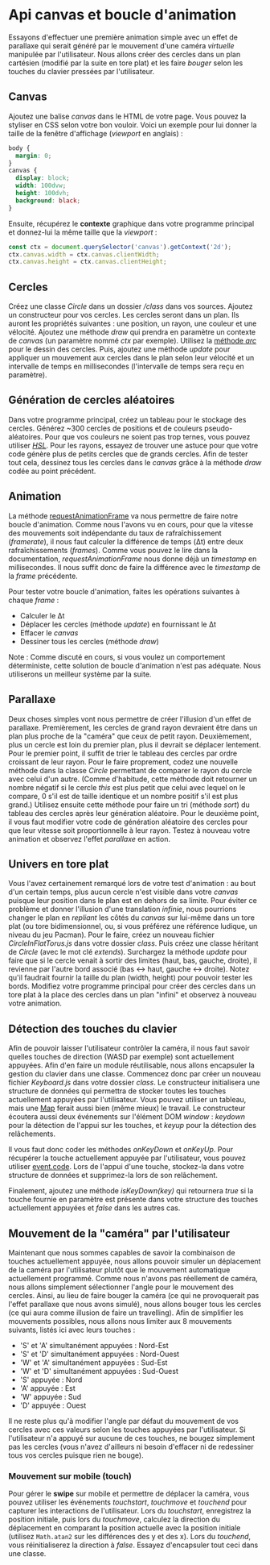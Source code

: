 # Api canvas et boucle d'animation

Essayons d'effectuer une première animation simple avec un effet de parallaxe qui serait généré par le mouvement d'une caméra *virtuelle* manipulée par l'utilisateur.
Nous allons créer des cercles dans un plan cartésien (modifié par la suite en tore plat) et les faire *bouger* selon les touches du clavier pressées par l'utilisateur.

## Canvas

Ajoutez une balise *canvas* dans le HTML de votre page. Vous pouvez la styliser en CSS selon votre bon vouloir.
Voici un exemple pour lui donner la taille de la fenêtre d'affichage (*viewport* en anglais) :

```css
body {
  margin: 0;
}
canvas {   
  display: block;
  width: 100dvw;
  height: 100dvh;
  background: black;
}
```

Ensuite, récupérez le **contexte** graphique dans votre programme principal et donnez-lui la même taille que la *viewport* :

```js
const ctx = document.querySelector('canvas').getContext('2d');
ctx.canvas.width = ctx.canvas.clientWidth;
ctx.canvas.height = ctx.canvas.clientHeight;
```

## Cercles

Créez une classe *Circle* dans un dossier */class* dans vos sources. Ajoutez un constructeur pour vos cercles. Les cercles seront dans un plan.
Ils auront les propriétés suivantes : une position, un rayon, une couleur et une vélocité. Ajoutez une méthode *draw* qui prendra en paramètre un contexte de *canvas* (un paramètre nommé *ctx* par exemple).
Utilisez la [méthode *arc*](https://developer.mozilla.org/fr/docs/Web/API/CanvasRenderingContext2D/arc) pour le dessin des cercles.
Puis, ajoutez une méthode *update* pour appliquer un mouvement aux cercles dans le plan selon leur vélocité et un intervalle de temps en millisecondes (l'intervalle de temps sera reçu en paramètre).

## Génération de cercles aléatoires

Dans votre programme principal, créez un tableau pour le stockage des cercles. Générez \~300 cercles de positions et de couleurs pseudo-aléatoires.
Pour que vos couleurs ne soient pas trop ternes, vous pouvez utiliser [*HSL*](https://developer.mozilla.org/fr/docs/Web/CSS/color_value/hsl).
Pour les rayons, essayez de trouver une astuce pour que votre code génère plus de petits cercles que de grands cercles.
Afin de tester tout cela, dessinez tous les cercles dans le *canvas* grâce à la méthode *draw* codée au point précédent.

## Animation

La méthode [requestAnimationFrame](https://developer.mozilla.org/fr/docs/Web/API/Window/requestAnimationFrame) va nous permettre de faire notre boucle d'animation.
Comme nous l'avons vu en cours, pour que la vitesse des mouvements soit indépendante du taux de rafraîchissement (*framerate*), il nous faut calculer la différence de temps (Δt) entre deux rafraîchissements (*frames*).
Comme vous pouvez le lire dans la documentation, *requestAnimationFrame* nous donne déjà un *timestamp* en millisecondes.
Il nous suffit donc de faire la différence avec le *timestamp* de la *frame* précédente.

Pour tester votre boucle d'animation, faites les opérations suivantes à chaque *frame* :

* Calculer le Δt
* Déplacer les cercles (méthode *update*) en fournissant le Δt
* Effacer le *canvas*
* Dessiner tous les cercles (méthode *draw*)

Note : Comme discuté en cours, si vous voulez un comportement déterministe, cette solution de boucle d'animation n'est pas adéquate. Nous utiliserons un meilleur système par la suite.

## Parallaxe

Deux choses simples vont nous permettre de créer l'illusion d'un effet de parallaxe. Premièrement, les cercles de grand rayon devraient être dans un plan plus proche de la "caméra" que ceux de petit rayon.
Deuxièmement, plus un cercle est loin du premier plan, plus il devrait se déplacer lentement. Pour le premier point, il suffit de trier le tableau des cercles par ordre croissant de leur rayon.
Pour le faire proprement, codez une nouvelle méthode dans la classe *Circle* permettant de comparer le rayon du cercle avec celui d'un autre.
(Comme d'habitude, cette méthode doit retourner un nombre négatif si le cercle *this* est plus petit que celui avec lequel on le compare, 0 s'il est de taille identique et un nombre positif s'il est plus grand.)
Utilisez ensuite cette méthode pour faire un tri (méthode *sort*) du tableau des cercles après leur génération aléatoire.
Pour le deuxième point, il vous faut modifier votre code de génération aléatoire des cercles pour que leur vitesse soit proportionnelle à leur rayon. Testez à nouveau votre animation et observez l'effet *parallaxe* en action.

## Univers en tore plat

Vous l'avez certainement remarqué lors de votre test d'animation : au bout d'un certain temps, plus aucun cercle n'est visible dans votre *canvas* puisque leur position dans le plan est en dehors de sa limite.
Pour éviter ce problème et donner l'illusion d'une translation *infinie*, nous pourrions changer le plan en *repliant* les côtés du *canvas* sur lui-même dans un tore plat (ou tore bidimensionnel, ou, si vous préférez une référence ludique, un niveau du jeu Pacman).
Pour le faire, créez un nouveau fichier *CircleInFlatTorus.js* dans votre dossier *class*. Puis créez une classe héritant de *Circle* (avec le mot clé *extends*). Surchargez la méthode *update* pour faire que si le cercle venait à sortir des limites (haut, bas, gauche, droite), il revienne par l'autre bord associé (bas <-> haut, gauche <-> droite). Notez qu'il faudrait fournir la taille du plan (width, height) pour pouvoir tester les bords.
Modifiez votre programme principal pour créer des cercles dans un tore plat à la place des cercles dans un plan "infini" et observez à nouveau votre animation.

## Détection des touches du clavier

Afin de pouvoir laisser l'utilisateur contrôler la caméra, il nous faut savoir quelles touches de direction (WASD par exemple) sont actuellement appuyées.
Afin d'en faire un module réutilisable, nous allons encapsuler la gestion du clavier dans une classe.
Commencez donc par créer un nouveau fichier *Keyboard.js* dans votre dossier *class*.
Le constructeur initialisera une structure de données qui permettra de stocker toutes les touches actuellement appuyées par l'utilisateur.
Vous pouvez utiliser un tableau, mais une [Map](https://developer.mozilla.org/en-US/docs/Web/JavaScript/Reference/Global_Objects/Map) ferait aussi bien (même mieux) le travail.
Le constructeur écoutera aussi deux événements sur l'élément DOM *window* : *keydown* pour la détection de l'appui sur les touches, et *keyup* pour la détection des relâchements.

Il vous faut donc coder les méthodes *onKeyDown* et *onKeyUp*. Pour récupérer la touche actuellement appuyée par l'utilisateur, vous pouvez utiliser [event.code](https://developer.mozilla.org/fr/docs/Web/API/KeyboardEvent/code). Lors de l'appui d'une touche, stockez-la dans votre structure de données et supprimez-la lors de son relâchement.

Finalement, ajoutez une méthode *isKeyDown(key)* qui retournera *true* si la touche fournie en paramètre est présente dans votre structure des touches actuellement appuyées et *false* dans les autres cas.

## Mouvement de la "caméra" par l'utilisateur

Maintenant que nous sommes capables de savoir la combinaison de touches actuellement appuyée, nous allons pouvoir simuler un déplacement de la caméra par l'utilisateur plutôt que le mouvement automatique actuellement programmé.
Comme nous n'avons pas réellement de caméra, nous allons simplement sélectionner l'angle pour le mouvement des cercles.
Ainsi, au lieu de faire bouger la caméra (ce qui ne provoquerait pas l'effet parallaxe que nous avons simulé), nous allons bouger tous les cercles (ce qui aura comme illusion de faire un travelling).
Afin de simplifier les mouvements possibles, nous allons nous limiter aux 8 mouvements suivants, listés ici avec leurs touches :

* 'S' et 'A' simultanément appuyées : Nord-Est
* 'S' et 'D' simultanément appuyées : Nord-Ouest
* 'W' et 'A' simultanément appuyées : Sud-Est
* 'W' et 'D' simultanément appuyées : Sud-Ouest
* 'S' appuyée : Nord
* 'A' appuyée : Est
* 'W' appuyée : Sud
* 'D' appuyée : Ouest

Il ne reste plus qu'à modifier l'angle par défaut du mouvement de vos cercles avec ces valeurs selon les touches appuyées par l'utilisateur.
Si l'utilisateur n'a appuyé sur aucune de ces touches, ne bougez simplement pas les cercles (vous n'avez d'ailleurs ni besoin d'effacer ni de redessiner tous vos cercles puisque rien ne bouge).

### Mouvement sur mobile (touch)

Pour gérer le **swipe** sur mobile et permettre de déplacer la caméra, vous pouvez utiliser les événements *touchstart*, *touchmove* et *touchend* pour capturer les interactions de l'utilisateur.
Lors du *touchstart*, enregistrez la position initiale, puis lors du *touchmove*, calculez la direction du déplacement en comparant la position actuelle avec la position initiale (utilisez `Math.atan2` sur les différences des y et des x).
Lors du *touchend*, vous réinitialiserez la direction à *false*.
Essayez d'encapsuler tout ceci dans une classe.
